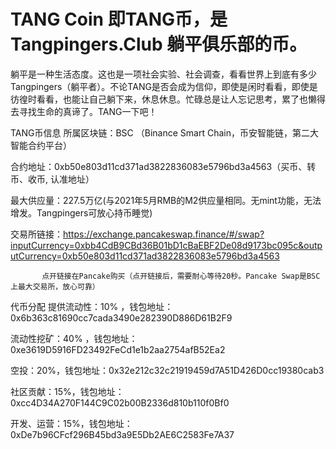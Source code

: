 # TANG Coin 即TANG币，是Tangpingers.Club 躺平俱乐部的币。

躺平是一种生活态度。这也是一项社会实验、社会调查，看看世界上到底有多少Tangpingers（躺平者）。不论TANG是否会成为信仰，即使是闲时看看，即使是彷徨时看看，也能让自己躺下来，休息休息。忙碌总是让人忘记思考，累了也懒得去寻找生命的真谛了。TANG一下吧！

TANG币信息
所属区块链：BSC （Binance Smart Chain，币安智能链，第二大智能合约平台）

合约地址：0xb50e803d11cd371ad3822836083e5796bd3a4563（买币、转币、收币, 认准地址）

最大供应量：227.5万亿(与2021年5月RMB的M2供应量相同。无mint功能，无法增发。Tangpingers可放心持币睡觉)

交易所链接：https://exchange.pancakeswap.finance/#/swap?inputCurrency=0xbb4CdB9CBd36B01bD1cBaEBF2De08d9173bc095c&outputCurrency=0xb50e803d11cd371ad3822836083e5796bd3a4563

           点开链接在Pancake购买（点开链接后，需要耐心等待20秒。Pancake Swap是BSC上最大交易所，放心可靠）

代币分配
提供流动性：10% ，钱包地址：0x6b363c81690cc7cada3490e282390D886D61B2F9

流动性挖矿：40% ，钱包地址：0xe3619D5916FD23492FeCd1e1b2aa2754afB52Ea2

空投：20%，钱包地址：0x32e212c32c21919459d7A51D426D0cc19380cab3

社区贡献：15%，钱包地址：0xcc4D34A270F144C9C02b00B2336d810b110f0Bf0

开发、运营：15%，钱包地址：0xDe7b96CFcf296B45bd3a9E5Db2AE6C2583Fe7A37
